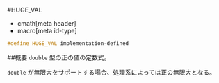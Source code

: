 #HUGE_VAL
* cmath[meta header]
* macro[meta id-type]

```cpp
#define HUGE_VAL implementation-defined
```

##概要
`double` 型の正の値の定数式。

`double` が無限大をサポートする場合、処理系によっては正の無限大となる。

